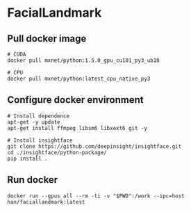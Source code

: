 # FacialLandmark

## Pull docker image

```
# CUDA
docker pull mxnet/python:1.5.0_gpu_cu101_py3_ub18

# CPU
docker pull mxnet/python:latest_cpu_native_py3
```

## Configure docker environment

```
# Install dependence 
apt-get -y update
apt-get install ffmpeg libsm6 libxext6 git -y

# Install insightface 
git clone https://github.com/deepinsight/insightface.git
cd ./insightface/python-package/
pip install .
```

## Run docker 
```
docker run --gpus all --rm -ti -v "$PWD":/work --ipc=host han/faciallandmark:latest
```